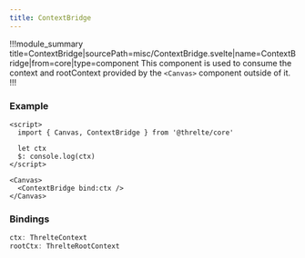 ```yaml
---
title: ContextBridge
---
```


!!!module_summary title=ContextBridge|sourcePath=misc/ContextBridge.svelte|name=ContextBridge|from=core|type=component
This component is used to consume the context and rootContext provided by the `<Canvas>` component outside of it.
!!!

### Example <!-- omit in toc -->

```svelte
<script>
  import { Canvas, ContextBridge } from '@threlte/core'

  let ctx
  $: console.log(ctx)
</script>

<Canvas>
  <ContextBridge bind:ctx />
</Canvas>
```

### Bindings <!-- omit in toc -->

```ts
ctx: ThrelteContext
rootCtx: ThrelteRootContext
```
